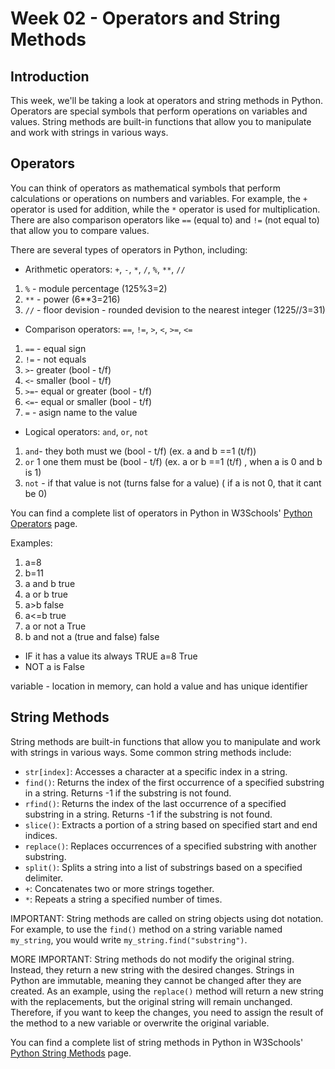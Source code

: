 # Week 02 - Operators and String Methods

## Introduction

This week, we'll be taking a look at operators and string methods in Python. Operators are special symbols that perform operations on variables and values. String methods are built-in functions that allow you to manipulate and work with strings in various ways.

## Operators

You can think of operators as mathematical symbols that perform calculations or operations on numbers and variables. For example, the `+` operator is used for addition, while the `*` operator is used for multiplication. There are also comparison operators like `==` (equal to) and `!=` (not equal to) that allow you to compare values.

There are several types of operators in Python, including:

- Arithmetic operators: `+`, `-`, `*`, `/`, `%`, `**`, `//`
1. `%` - module percentage (125%3=2)
2. `**` - power (6**3=216)
3. `//` - floor devision - rounded devision to the nearest integer (1225//3=31)
- Comparison operators: `==`, `!=`, `>`, `<`, `>=`, `<=`
1. `==` - equal sign 
2. `!=` - not equals
3. `>`- greater (bool - t/f)
4. `<`- smaller (bool - t/f)
5. `>=`- equal or greater (bool - t/f)
6. `<=`- equal or smaller (bool - t/f)
7. `=` - asign name to the value

- Logical operators: `and`, `or`, `not`
1. `and`- they both must we  (bool -  t/f) (ex. a and b ==1 (t/f))
2. `or` 1 one them must be (bool -  t/f)  (ex. a or b ==1 (t/f) , when a is 0 and b is 1)
3. `not` - if that value is not (turns false for a value) ( if a is not 0, that it cant be 0)

You can find a complete list of operators in Python in W3Schools' [Python Operators](https://www.w3schools.com/python/python_operators.asp) page.

Examples:
1. a=8 
2. b=11
3. a and b true
4. a or b  true
5. a>b false
6. a<=b true
7. a or not a True
8. b and not a (true and false) false
- IF it has a value its always TRUE a=8 True
- NOT a is False

variable - location in memory, can hold a value and has unique identifier

## String Methods

String methods are built-in functions that allow you to manipulate and work with strings in various ways. Some common string methods include:

- `str[index]`: Accesses a character at a specific index in a string.
- `find()`: Returns the index of the first occurrence of a specified substring in a string. Returns -1 if the substring is not found.
- `rfind()`: Returns the index of the last occurrence of a specified substring in a string. Returns -1 if the substring is not found.
- `slice()`: Extracts a portion of a string based on specified start and end indices.
- `replace()`: Replaces occurrences of a specified substring with another substring.
- `split()`: Splits a string into a list of substrings based on a specified delimiter.
- `+`: Concatenates two or more strings together.
- `*`: Repeats a string a specified number of times.

IMPORTANT: String methods are called on string objects using dot notation. For example, to use the `find()` method on a string variable named `my_string`, you would write `my_string.find("substring")`.

MORE IMPORTANT: String methods do not modify the original string. Instead, they return a new string with the desired changes. Strings in Python are immutable, meaning they cannot be changed after they are created. As an example, using the `replace()` method will return a new string with the replacements, but the original string will remain unchanged. Therefore, if you want to keep the changes, you need to assign the result of the method to a new variable or overwrite the original variable.

You can find a complete list of string methods in Python in W3Schools' [Python String Methods](https://www.w3schools.com/python/python_strings_methods.asp) page.


